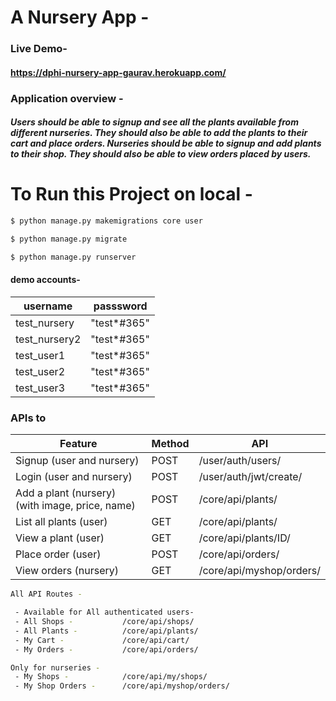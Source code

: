 # A Nursery App -  

### Live Demo-
#### https://dphi-nursery-app-gaurav.herokuapp.com/


### Application overview - 
##### Users  should be able to signup and see all the plants available from different nurseries. They should also be able to add the plants to their cart and place orders. Nurseries should be able to signup and add plants to their shop. They should also be able to view orders placed by users.


# To Run this Project on local -

```sh
$ python manage.py makemigrations core user

$ python manage.py migrate

$ python manage.py runserver
```

#### demo accounts-
| username | passsword |
| ------ | ------ |
| test_nursery | "test*#365" |
| test_nursery2 | "test*#365" |
| test_user1 | "test*#365" |
| test_user2 | "test*#365" |
| test_user3 | "test*#365" |




### APIs to
| Feature | Method | API |
| ------ | ------ | ------ |
| Signup (user and nursery) | POST | /user/auth/users/ |
| Login (user and nursery) | POST | /user/auth/jwt/create/ |
| Add a plant (nursery) (with image, price, name) | POST | /core/api/plants/ |
| List all plants (user) | GET | /core/api/plants/ |
| View a plant (user) | GET | /core/api/plants/ID/ |
| Place order (user) | POST | /core/api/orders/ |
| View orders (nursery) | GET | /core/api/myshop/orders/ |



```sh
All API Routes -

 - Available for All authenticated users-
 - All Shops -           /core/api/shops/
 - All Plants -          /core/api/plants/
 - My Cart -             /core/api/cart/
 - My Orders -           /core/api/orders/

Only for nurseries -
 - My Shops -            /core/api/my/shops/
 - My Shop Orders -      /core/api/myshop/orders/
```